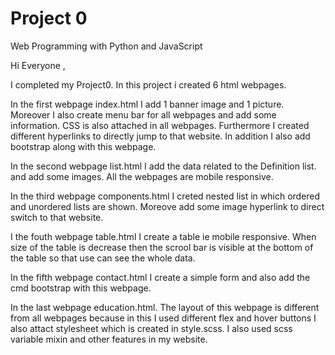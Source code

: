 # Project 0

Web Programming with Python and JavaScript

Hi Everyone , 

I completed my Project0. In this project i created 6 html webpages. 

In the first webpage index.html I add 1 banner  image and 1 picture. Moreover I also create menu bar for all webpages and add some information. CSS is also attached in all webpages. Furthermore I created different hyperlinks  to directly jump to that website. In addition I also add bootstrap along with this webpage.

In the second webpage list.html  I  add the data related to the Definition list. and add some images. All the webpages are mobile responsive.


In the third webpage components.html I creted  nested list in which ordered and unordered lists are shown. Moreove add some image hyperlink to direct switch to that website.

I the fouth webpage table.html I create a table ie mobile responsive. When size of the table is decrease then the scrool bar is visible at the bottom of the table so that use can see the whole data.


In the fifth webpage contact.html I create a simple form and also add the cmd bootstrap with this webpage.

In the last webpage education.html. The layout of this webpage is different from all webpages because in this I used different flex and  hover buttons I also attact stylesheet which is created in style.scss. I also used scss variable mixin and other features in my website.